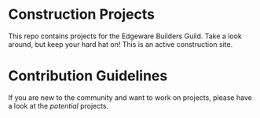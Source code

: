 # Construction Projects
This repo contains projects for the Edgeware Builders Guild. Take a look around, but keep your hard hat on! This is an active construction site.

# Contribution Guidelines
If you are new to the community and want to work on projects, please have a look at the *potential* projects.
